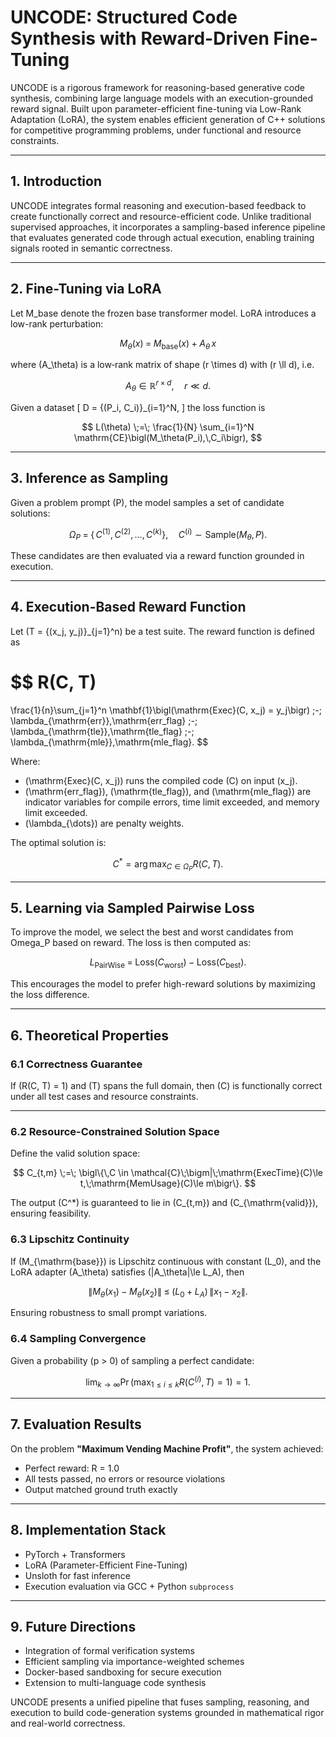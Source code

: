 # UNCODE: Structured Code Synthesis with Reward-Driven Fine-Tuning

UNCODE is a rigorous framework for reasoning-based generative code synthesis, combining large language models with an execution-grounded reward signal. Built upon parameter-efficient fine-tuning via Low-Rank Adaptation (LoRA), the system enables efficient generation of C++ solutions for competitive programming problems, under functional and resource constraints.

---

## 1. Introduction

UNCODE integrates formal reasoning and execution-based feedback to create functionally correct and resource-efficient code. Unlike traditional supervised approaches, it incorporates a sampling-based inference pipeline that evaluates generated code through actual execution, enabling training signals rooted in semantic correctness.

---

## 2. Fine-Tuning via LoRA

Let M_base denote the frozen base transformer model. LoRA introduces a low-rank perturbation:

$$
M_\theta(x) \;=\; M_{\mathrm{base}}(x) \;+\; A_\theta\,x
$$

where \(A_\theta\) is a low‑rank matrix of shape \(r \times d\) with \(r \ll d\), i.e.

$$
A_\theta \in \mathbb{R}^{r \times d}, \quad r \ll d.
$$

Given a dataset 
\[
D = \{(P_i, C_i)\}_{i=1}^N,
\]
the loss function is

$$
L(\theta) \;=\; \frac{1}{N} \sum_{i=1}^N \mathrm{CE}\bigl(M_\theta(P_i),\,C_i\bigr),
$$

---

## 3. Inference as Sampling

Given a problem prompt \(P\), the model samples a set of candidate solutions:

$$
\Omega_P \;=\; \bigl\{\,C^{(1)},\,C^{(2)},\,\dots,\,C^{(k)}\bigr\},
\quad
C^{(i)} \sim \mathrm{Sample}\bigl(M_\theta,\,P\bigr).
$$

These candidates are then evaluated via a reward function grounded in execution.


---

## 4. Execution-Based Reward Function

Let \(T = \{(x_j, y_j)\}_{j=1}^n\) be a test suite. The reward function is defined as

$$
R(C, T)
=
\frac{1}{n}\sum_{j=1}^n \mathbf{1}\bigl(\mathrm{Exec}(C, x_j) = y_j\bigr)
\;-\;
\lambda_{\mathrm{err}}\,\mathrm{err\_flag}
\;-\;
\lambda_{\mathrm{tle}}\,\mathrm{tle\_flag}
\;-\;
\lambda_{\mathrm{mle}}\,\mathrm{mle\_flag}.
$$

Where:
- \(\mathrm{Exec}(C, x_j)\) runs the compiled code \(C\) on input \(x_j\).
- \(\mathrm{err\_flag}\), \(\mathrm{tle\_flag}\), and \(\mathrm{mle\_flag}\) are indicator variables for compile errors, time limit exceeded, and memory limit exceeded.
- \(\lambda_{\dots}\) are penalty weights.

The optimal solution is:

$$
C^* = \arg\max_{C \in \Omega_P} R(C, T).
$$

---

## 5. Learning via Sampled Pairwise Loss

To improve the model, we select the best and worst candidates from Omega_P based on reward. The loss is then computed as:

$$
L_{\mathrm{PairWise}}
\;=\;
\mathrm{Loss}\bigl(C_{\mathrm{worst}}\bigr)
\;-\;
\mathrm{Loss}\bigl(C_{\mathrm{best}}\bigr).
$$

This encourages the model to prefer high-reward solutions by maximizing the loss difference.

---

## 6. Theoretical Properties

### 6.1 Correctness Guarantee

If \(R(C, T) = 1\) and \(T\) spans the full domain, then \(C\) is functionally correct under all test cases and resource constraints.

---

### 6.2 Resource-Constrained Solution Space

Define the valid solution space:

$$
C_{t,m}
\;=\;
\bigl\{\,C \in \mathcal{C}\;\bigm|\;\mathrm{ExecTime}(C)\le t,\;\mathrm{MemUsage}(C)\le m\bigr\}.
$$

The output \(C^*\) is guaranteed to lie in \(C_{t,m}\) and \(C_{\mathrm{valid}}\), ensuring feasibility.

### 6.3 Lipschitz Continuity

If \(M_{\mathrm{base}}\) is Lipschitz continuous with constant \(L_0\), and the LoRA adapter \(A_\theta\) satisfies \(\|A_\theta\|\le L_A\), then

$$
\|M_\theta(x_1) - M_\theta(x_2)\|
\;\le\;
\bigl(L_0 + L_A\bigr)\,\|x_1 - x_2\|.
$$

Ensuring robustness to small prompt variations.

### 6.4 Sampling Convergence

Given a probability \(p > 0\) of sampling a perfect candidate:

$$
\lim_{k \to \infty}
\Pr\bigl(\max_{1 \le i \le k} R(C^{(i)}, T) = 1\bigr)
= 1.
$$

---

## 7. Evaluation Results

On the problem **"Maximum Vending Machine Profit"**, the system achieved:
- Perfect reward: R = 1.0
- All tests passed, no errors or resource violations
- Output matched ground truth exactly

---

## 8. Implementation Stack

- PyTorch + Transformers
- LoRA (Parameter-Efficient Fine-Tuning)
- Unsloth for fast inference
- Execution evaluation via GCC + Python `subprocess`

---

## 9. Future Directions

- Integration of formal verification systems
- Efficient sampling via importance-weighted schemes
- Docker-based sandboxing for secure execution
- Extension to multi-language code synthesis

UNCODE presents a unified pipeline that fuses sampling, reasoning, and execution to build code-generation systems grounded in mathematical rigor and real-world correctness.
